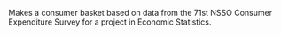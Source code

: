 Makes a consumer basket based on data from the 71st NSSO Consumer Expenditure Survey for a project in Economic Statistics.
